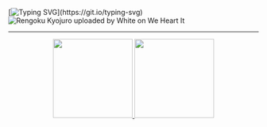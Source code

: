 [![Typing SVG](https://readme-typing-svg.herokuapp.com?font=Titan+One&size=40&pause=1000&color=FF0000&center=true&vCenter=true&width=1000&lines=Bem-Vindo+ao+meu+perfil!)](https://git.io/typing-svg)
![Rengoku Kyojuro uploaded by White on We Heart It](https://user-images.githubusercontent.com/112362301/200620810-af01c0c3-aa86-4b90-a210-a1c63277804c.gif)
<hr>
 <div style="display: inline_flex" align = "center">
  <a href="https://github.com/RayTdC">
   
   <img height="160em" src="https://github-readme-stats-eight-theta.vercel.app/api?username=RayTdC&show_icons=true&theme=dracula&include_all_commits=true&count_private=true"/>
  
 <img height="160em" src="https://github-readme-stats-eight-theta.vercel.app/api/top-langs/?username=RayTdC&layout=compact&langs_count=8&theme=dracula"/>
 </div>

